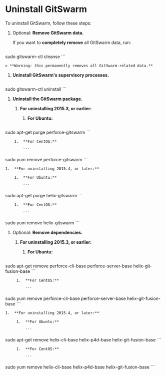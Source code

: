 # Uninstall GitSwarm

To uninstall GitSwarm, follow these steps:

1.  Optional: **Remove GitSwarm data.**

    If you want to **completely remove** all GitSwarm data, run:

    ```
sudo gitswarm-ctl cleanse
    ```

    > **Warning: this permanently removes all GitSwarm-related data.**

1.  **Uninstall GitSwarm's supervisory processes.**

    ```
sudo gitswarm-ctl uninstall
    ```

1.  **Uninstall the GitSwarm package.**

    1.  **For uninstalling 2015.3, or earlier:**

        1.  **For Ubuntu:**

            ```
sudo apt-get purge perforce-gitswarm
            ```

        1.  **For CentOS:**

            ```
sudo yum remove perforce-gitswarm
            ```

    1.  **For uninstalling 2015.4, or later:**

        1.  **For Ubuntu:**

            ```
sudo apt-get purge helix-gitswarm
            ```

        1.  **For CentOS:**

            ```
sudo yum remove helix-gitswarm
            ```

1.  Optional: **Remove dependencies.**

    1.  **For uninstalling 2015.3, or earlier:**

         1.  **For Ubuntu:**

             ```
sudo apt-get remove perforce-cli-base perforce-server-base helix-git-fusion-base
             ```

         1.  **For CentOS:**

             ```
sudo yum remove perforce-cli-base perforce-server-base helix-git-fusion-base
             ```

    1.  **For uninstalling 2015.4, or later:**

         1.  **For Ubuntu:**

             ```
sudo apt-get remove helix-cli-base helix-p4d-base helix-git-fusion-base
             ```
            
         1.  **For CentOS:**

             ```
sudo yum remove helix-cli-base helix-p4d-base helix-git-fusion-base
             ```
